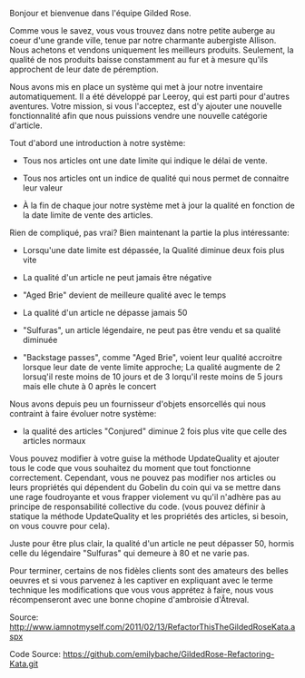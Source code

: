 Bonjour et bienvenue dans l'équipe Gilded Rose.

Comme vous le savez, vous vous trouvez dans notre petite auberge au coeur
d'une grande ville, tenue par notre charmante aubergiste Allison.
Nous achetons et vendons uniquement les meilleurs produits.
Seulement, la qualité de nos produits baisse constamment au fur et à mesure
qu'ils approchent de leur date de péremption.

Nous avons mis en place un système qui met à jour notre inventaire automatiquement.
Il a été développé par Leeroy, qui est parti pour d'autres aventures.
Votre mission, si vous l'acceptez, est d'y ajouter une nouvelle fonctionnalité
afin que nous puissions vendre une nouvelle catégorie d'article.

Tout d'abord une introduction à notre système:

  - Tous nos articles ont une date limite qui indique le délai de vente.

  - Tous nos articles ont un indice de qualité qui nous permet de connaitre leur valeur

  - À la fin de chaque jour notre système met à jour la qualité en fonction
    de la date limite de vente des articles.

Rien de compliqué, pas vrai? Bien maintenant la partie la plus intéressante:

  - Lorsqu'une date limite est dépassée, la Qualité diminue deux fois plus vite

  - La qualité d'un article ne peut jamais être négative

  - "Aged Brie" devient de meilleure qualité avec le temps

  - La qualité d'un article ne dépasse jamais 50

  - "Sulfuras", un article légendaire, ne peut pas être vendu et sa qualité diminuée

  - "Backstage passes", comme "Aged Brie", voient leur qualité accroitre lorsque
    leur date de vente limite approche; La qualité augmente de 2 lorsuq'il reste
    moins de 10 jours et de 3 lorqu'il reste moins de 5 jours mais elle chute à 0 après
    le concert

Nous avons depuis peu un fournisseur d'objets ensorcellés qui nous contraint
à faire évoluer notre système:

  - la qualité des articles "Conjured" diminue 2 fois plus vite que celle des
    articles normaux

Vous pouvez modifier à votre guise la méthode UpdateQuality et ajouter tous
le code que vous souhaitez du moment que tout fonctionne correctement.
Cependant, vous ne pouvez pas modifier nos articles ou leurs propriétés qui
dépendent du Gobelin du coin qui va se mettre dans une rage foudroyante et
vous frapper violement vu qu'il n'adhère pas au principe de responsabilité collective
du code.
(vous pouvez définir à statique la méthode UpdateQuality et les propriétés des articles,
si besoin, on vous couvre pour cela).

Juste pour être plus clair, la qualité d'un article ne peut dépasser 50, hormis
celle du légendaire "Sulfuras" qui demeure à 80 et ne varie pas.

Pour terminer, certains de nos fidèles clients sont des amateurs des belles oeuvres et
si vous parvenez à les captiver en expliquant avec le terme technique les modifications
que vous vous apprétez à faire, nous vous récompenseront avec une bonne chopine d'ambroisie d'Âtreval.

Source: <http://www.iamnotmyself.com/2011/02/13/RefactorThisTheGildedRoseKata.aspx>

Code Source: <https://github.com/emilybache/GildedRose-Refactoring-Kata.git>
